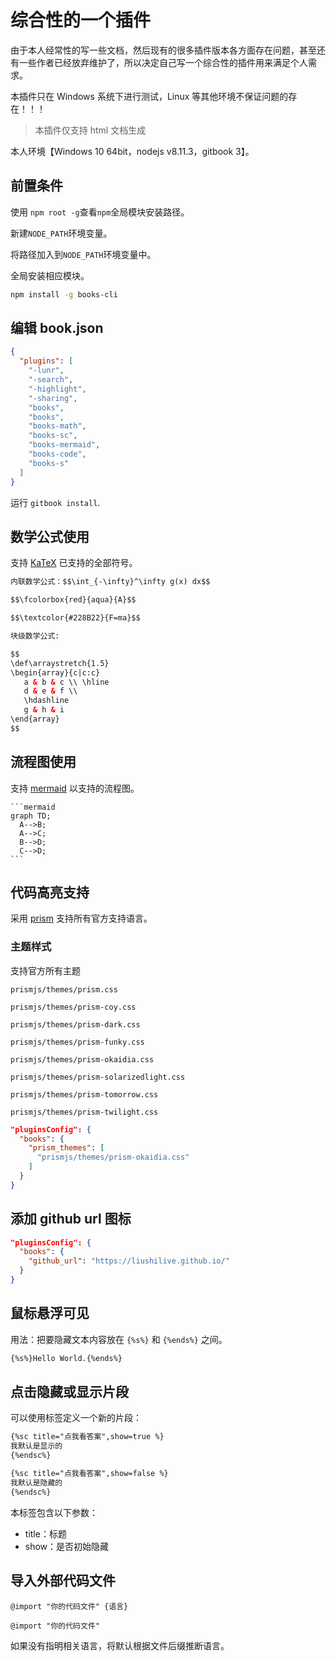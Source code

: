 # 综合性的一个插件

由于本人经常性的写一些文档，然后现有的很多插件版本各方面存在问题，甚至还有一些作者已经放弃维护了，所以决定自己写一个综合性的插件用来满足个人需求。

本插件只在 Windows 系统下进行测试，Linux 等其他环境不保证问题的存在！！！

>本插件仅支持 html 文档生成

本人环境【Windows 10 64bit，nodejs v8.11.3，gitbook 3】。

## 前置条件

使用 `npm root -g`查看`npm`全局模块安装路径。

新建`NODE_PATH`环境变量。

将路径加入到`NODE_PATH`环境变量中。

全局安装相应模块。

```bash
npm install -g books-cli
```

## 编辑 book.json

```json
{
  "plugins": [
    "-lunr",
    "-search",
    "-highlight",
    "-sharing",
    "books",
    "books",
    "books-math",
    "books-sc",
    "books-mermaid",
    "books-code",
    "books-s"
  ]
}
```

运行 `gitbook install`.

## 数学公式使用

支持 [KaTeX](https://khan.github.io/KaTeX/docs/supported.html) 已支持的全部符号。

```html
内联数学公式：$$\int_{-\infty}^\infty g(x) dx$$

$$\fcolorbox{red}{aqua}{A}$$

$$\textcolor{#228B22}{F=ma}$$

块级数学公式:

$$
\def\arraystretch{1.5}
\begin{array}{c|c:c}
   a & b & c \\ \hline
   d & e & f \\
   \hdashline
   g & h & i
\end{array}
$$
```

## 流程图使用

支持 [mermaid](https://mermaidjs.github.io/) 以支持的流程图。

    ```mermaid
    graph TD;
      A-->B;
      A-->C;
      B-->D;
      C-->D;
    ```

## 代码高亮支持

采用 [prism](https://prismjs.com/) 支持所有官方支持语言。

### 主题样式

支持官方所有主题

`prismjs/themes/prism.css`

`prismjs/themes/prism-coy.css`

`prismjs/themes/prism-dark.css`

`prismjs/themes/prism-funky.css`

`prismjs/themes/prism-okaidia.css`

`prismjs/themes/prism-solarizedlight.css`

`prismjs/themes/prism-tomorrow.css`

`prismjs/themes/prism-twilight.css`

```json
"pluginsConfig": {
  "books": {
    "prism_themes": [
      "prismjs/themes/prism-okaidia.css"
    ]
  }
}
```

## 添加 github url 图标

```json
"pluginsConfig": {
  "books": {
    "github_url": "https://liushilive.github.io/"
  }
}
```

## 鼠标悬浮可见

用法：把要隐藏文本内容放在 `{%s%}` 和 `{%ends%}` 之间。

```html
{%s%}Hello World.{%ends%}
```

## 点击隐藏或显示片段

可以使用标签定义一个新的片段：

```html
{%sc title="点我看答案",show=true %}
我默认是显示的
{%endsc%}

{%sc title="点我看答案",show=false %}
我默认是隐藏的
{%endsc%}
```

本标签包含以下参数：

* title：标题
* show：是否初始隐藏

## 导入外部代码文件

`@import "你的代码文件" {语言}`

`@import "你的代码文件"`

如果没有指明相关语言，将默认根据文件后缀推断语言。
